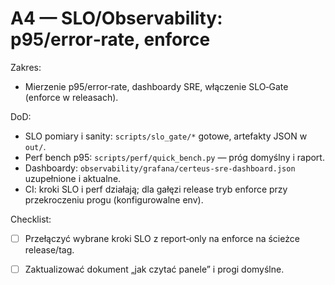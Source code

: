 # A4 — SLO/Observability: p95/error‑rate, enforce

Zakres:

- Mierzenie p95/error‑rate, dashboardy SRE, włączenie SLO‑Gate (enforce w releasach).

DoD:

- SLO pomiary i sanity: `scripts/slo_gate/*` gotowe, artefakty JSON w `out/`.
- Perf bench p95: `scripts/perf/quick_bench.py` — próg domyślny i raport.
- Dashboardy: `observability/grafana/certeus-sre-dashboard.json` uzupełnione i aktualne.
- CI: kroki SLO i perf działają; dla gałęzi release tryb enforce przy przekroczeniu progu (konfigurowalne env).

Checklist:

- [ ] Przełączyć wybrane kroki SLO z report‑only na enforce na ścieżce release/tag.
- [ ] Zaktualizować dokument „jak czytać panele” i progi domyślne.

